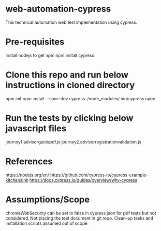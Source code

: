 # web-automation-cypress
This technical automation web test implementation using cypress.

# Pre-requisites
Install nodejs to get npm
npm install cypress

# Clone this repo and run below instructions in cloned directory
 npm init
 npm install --save-dev cypress
 ./node_modules/.bin/cypress open

# Run the tests by clicking below javascript files
journey1.adviserguidepdf.js
journey2.adviserregistrationvalidation.js

# References
 https://nodejs.org/en/
 https://github.com/cypress-io/cypress-example-kitchensink
 https://docs.cypress.io/guides/overview/why-cypress

# Assumptions/Scope
 chromeWebSecurity can be set to false in cypress.json for pdf tests but not considered.
 Not placing the test document in git repo.
 Clean-up tasks and installation scripts assumed out of scope.
